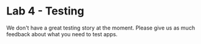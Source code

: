 Lab 4 - Testing
===============

We don't have a great testing story at the moment.  Please give us as much feedback
about what you need to test apps.
